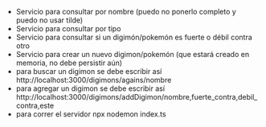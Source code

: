 * Servicio para consultar por nombre (puedo no ponerlo completo y puedo no usar tilde)
* Servicio para consultar por tipo
* Servicio para consultar si un digimón/pokemón es fuerte o débil contra otro
* Servicio para crear un nuevo digimon/pokemón (que estará creado en memoria, no debe persistir aún)
* para buscar un digimon se debe escribir así http://localhost:3000/digimons/agains/nombre
* para agregar un digimon se debe escribir así http://localhost:3000/digimons/addDigimon/nombre,fuerte_contra,debil_contra,este
* para correr el servidor npx nodemon index.ts
